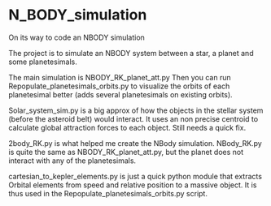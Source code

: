 # N_BODY_simulation
On its way to code an NBODY simulation

The project is to simulate an NBODY system between a star, a planet and some planetesimals.

The main simulation is NBODY_RK_planet_att.py
Then you can run Repopulate_planetesimals_orbits.py to visualize the orbits of each planetesimal better (adds several planetesimals on existing orbits).

Solar_system_sim.py is a big approx of how the objects in the stellar system (before the asteroid belt) would interact.
It uses an non precise centroid to calculate global attraction forces to each object. Still needs a quick fix.

2body_RK.py is what helped me create the NBody simulation.
NBody_RK.py is quite the same as NBODY_RK_planet_att.py, but the planet does not interact with any of the planetesimals.

cartesian_to_kepler_elements.py is just a quick python module that extracts Orbital elements from speed and relative position to a massive object. It is thus used in the Repopulate_planetesimals_orbits.py script.
